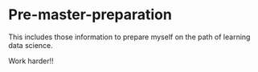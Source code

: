# Pre-master-preparation
This includes those information to prepare myself on the path of learning data science.


Work harder!!
